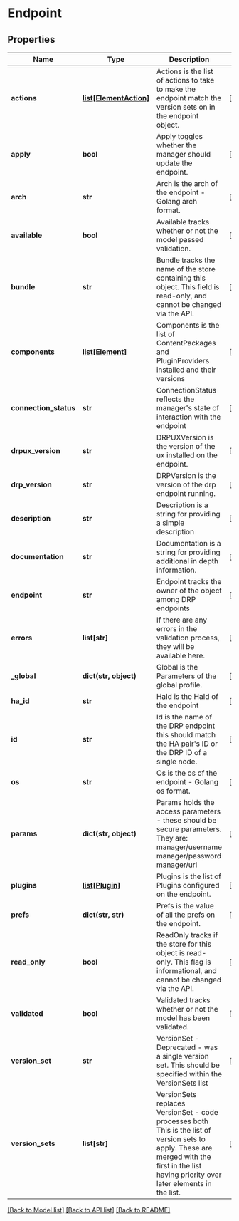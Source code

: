 # Endpoint

## Properties
Name | Type | Description | Notes
------------ | ------------- | ------------- | -------------
**actions** | [**list[ElementAction]**](ElementAction.md) | Actions is the list of actions to take to make the endpoint match the version sets on in the endpoint object. | [optional] 
**apply** | **bool** | Apply toggles whether the manager should update the endpoint. | [optional] 
**arch** | **str** | Arch is the arch of the endpoint - Golang arch format. | [optional] 
**available** | **bool** | Available tracks whether or not the model passed validation. | [optional] 
**bundle** | **str** | Bundle tracks the name of the store containing this object. This field is read-only, and cannot be changed via the API. | [optional] 
**components** | [**list[Element]**](Element.md) | Components is the list of ContentPackages and PluginProviders installed and their versions | [optional] 
**connection_status** | **str** | ConnectionStatus reflects the manager&#39;s state of interaction with the endpoint | [optional] 
**drpux_version** | **str** | DRPUXVersion is the version of the ux installed on the endpoint. | [optional] 
**drp_version** | **str** | DRPVersion is the version of the drp endpoint running. | [optional] 
**description** | **str** | Description is a string for providing a simple description | [optional] 
**documentation** | **str** | Documentation is a string for providing additional in depth information. | [optional] 
**endpoint** | **str** | Endpoint tracks the owner of the object among DRP endpoints | [optional] 
**errors** | **list[str]** | If there are any errors in the validation process, they will be available here. | [optional] 
**_global** | **dict(str, object)** | Global is the Parameters of the global profile. | [optional] 
**ha_id** | **str** | HaId is the HaId of the endpoint | [optional] 
**id** | **str** | Id is the name of the DRP endpoint this should match the HA pair&#39;s ID or the DRP ID of a single node. | [optional] 
**os** | **str** | Os is the os of the endpoint - Golang os format. | [optional] 
**params** | **dict(str, object)** | Params holds the access parameters - these should be secure parameters. They are: manager/username manager/password manager/url | [optional] 
**plugins** | [**list[Plugin]**](Plugin.md) | Plugins is the list of Plugins configured on the endpoint. | [optional] 
**prefs** | **dict(str, str)** | Prefs is the value of all the prefs on the endpoint. | [optional] 
**read_only** | **bool** | ReadOnly tracks if the store for this object is read-only. This flag is informational, and cannot be changed via the API. | [optional] 
**validated** | **bool** | Validated tracks whether or not the model has been validated. | [optional] 
**version_set** | **str** | VersionSet - Deprecated - was a single version set. This should be specified within the VersionSets list | [optional] 
**version_sets** | **list[str]** | VersionSets replaces VersionSet - code processes both This is the list of version sets to apply.  These are merged with the first in the list having priority over later elements in the list. | [optional] 

[[Back to Model list]](../README.md#documentation-for-models) [[Back to API list]](../README.md#documentation-for-api-endpoints) [[Back to README]](../README.md)



